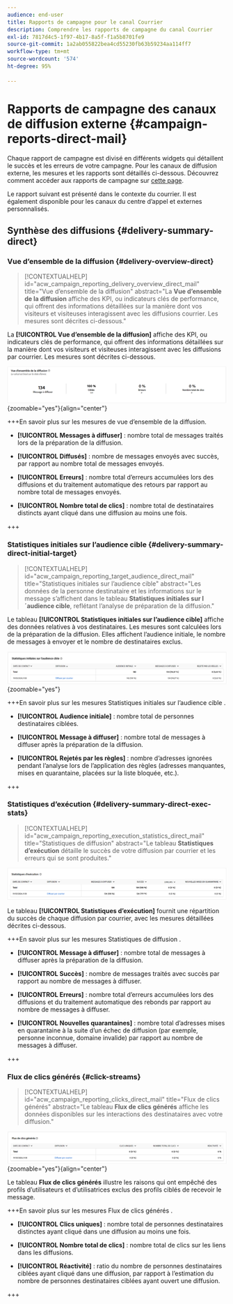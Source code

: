 ```yaml
---
audience: end-user
title: Rapports de campagne pour le canal Courrier
description: Comprendre les rapports de campagne du canal Courrier
exl-id: 7817d4c5-1f97-4b17-8a5f-f1a5b8701fe9
source-git-commit: 1a2ab055822bea4cd55230fb63b59234aa114ff7
workflow-type: tm+mt
source-wordcount: '574'
ht-degree: 95%

---
```


# Rapports de campagne des canaux de diffusion externe {#campaign-reports-direct-mail}

Chaque rapport de campagne est divisé en différents widgets qui détaillent le succès et les erreurs de votre campagne. Pour les canaux de diffusion externe, les mesures et les rapports sont détaillés ci-dessous. Découvrez comment accéder aux rapports de campagne sur [cette page](campaign-reports.md).

Le rapport suivant est présenté dans le contexte du courrier. Il est également disponible pour les canaux du centre d’appel et externes personnalisés.

## Synthèse des diffusions {#delivery-summary-direct}

### Vue d’ensemble de la diffusion {#delivery-overview-direct}

>[!CONTEXTUALHELP]
>id="acw_campaign_reporting_delivery_overview_direct_mail"
>title="Vue d’ensemble de la diffusion"
>abstract="La **Vue d’ensemble de la diffusion** affiche des KPI, ou indicateurs clés de performance, qui offrent des informations détaillées sur la manière dont vos visiteurs et visiteuses interagissent avec les diffusions courrier. Les mesures sont décrites ci-dessous."

La **[!UICONTROL Vue d’ensemble de la diffusion]** affiche des KPI, ou indicateurs clés de performance, qui offrent des informations détaillées sur la manière dont vos visiteurs et visiteuses interagissent avec les diffusions par courrier. Les mesures sont décrites ci-dessous.

![Vue d’ensemble des mesures des campagnes de diffusion par courrier](assets/direct-mail-campaign-overview.png){zoomable="yes"}{align="center"}

+++En savoir plus sur les mesures de vue d’ensemble de la diffusion.

* **[!UICONTROL Messages à diffuser]** : nombre total de messages traités lors de la préparation de la diffusion.

* **[!UICONTROL Diffusés]** : nombre de messages envoyés avec succès, par rapport au nombre total de messages envoyés.

* **[!UICONTROL Erreurs]** : nombre total d’erreurs accumulées lors des diffusions et du traitement automatique des retours par rapport au nombre total de messages envoyés.

* **[!UICONTROL Nombre total de clics]** : nombre total de destinataires distincts ayant cliqué dans une diffusion au moins une fois.

+++

### Statistiques initiales sur l’audience cible {#delivery-summary-direct-initial-target}

>[!CONTEXTUALHELP]
>id="acw_campaign_reporting_target_audience_direct_mail"
>title="Statistiques initiales sur l’audience cible"
>abstract="Les données de la personne destinataire et les informations sur le message s’affichent dans le tableau **Statistiques initiales sur l´audience cible**, reflétant l’analyse de préparation de la diffusion."

Le tableau **[!UICONTROL Statistiques initiales sur l’audience cible]** affiche des données relatives à vos destinataires. Les mesures sont calculées lors de la préparation de la diffusion. Elles affichent l’audience initiale, le nombre de messages à envoyer et le nombre de destinataires exclus.

![Statistiques de l’audience cible initiale des campagnes par courrier](assets/direct-mail-campaign-target-audience.png){zoomable="yes"}

+++En savoir plus sur les mesures Statistiques initiales sur l’audience cible .

* **[!UICONTROL Audience initiale]** : nombre total de personnes destinataires ciblées.

* **[!UICONTROL Message à diffuser]** : nombre total de messages à diffuser après la préparation de la diffusion.

* **[!UICONTROL Rejetés par les règles]** : nombre d’adresses ignorées pendant l’analyse lors de l’application des règles (adresses manquantes, mises en quarantaine, placées sur la liste bloquée, etc.).

+++

### Statistiques d’exécution {#delivery-summary-direct-exec-stats}

>[!CONTEXTUALHELP]
>id="acw_campaign_reporting_execution_statistics_direct_mail"
>title="Statistiques de diffusion"
>abstract="Le tableau **Statistiques d’exécution** détaille le succès de votre diffusion par courrier et les erreurs qui se sont produites."

![Statistiques d’exécution des campagnes par courrier](assets/direct-mail-campaign-exec.png)

Le tableau **[!UICONTROL Statistiques d’exécution]** fournit une répartition du succès de chaque diffusion par courrier, avec les mesures détaillées décrites ci-dessous.

+++En savoir plus sur les mesures Statistiques de diffusion .

* **[!UICONTROL Message à diffuser]** : nombre total de messages à diffuser après la préparation de la diffusion.

* **[!UICONTROL Succès]** : nombre de messages traités avec succès par rapport au nombre de messages à diffuser.

* **[!UICONTROL Erreurs]** : nombre total d’erreurs accumulées lors des diffusions et du traitement automatique des rebonds par rapport au nombre de messages à diffuser.

* **[!UICONTROL Nouvelles quarantaines]** : nombre total d’adresses mises en quarantaine à la suite d’un échec de diffusion (par exemple, personne inconnue, domaine invalide) par rapport au nombre de messages à diffuser.

+++

### Flux de clics générés {#click-streams}

>[!CONTEXTUALHELP]
>id="acw_campaign_reporting_clicks_direct_mail"
>title="Flux de clics générés"
>abstract="Le tableau **Flux de clics générés** affiche les données disponibles sur les interactions des destinataires avec votre diffusion."

![Données sur le flux de clics pour les campagnes par courrier](assets/direct-mail-campaign-clicks.png){zoomable="yes"}{align="center"}

Le tableau **Flux de clics générés** illustre les raisons qui ont empêché des profils d’utilisateurs et d’utilisatrices exclus des profils ciblés de recevoir le message.

+++En savoir plus sur les mesures Flux de clics générés .

* **[!UICONTROL Clics uniques]** : nombre total de personnes destinataires distinctes ayant cliqué dans une diffusion au moins une fois.

* **[!UICONTROL Nombre total de clics]** : nombre total de clics sur les liens dans les diffusions.

* **[!UICONTROL Réactivité]** : ratio du nombre de personnes destinataires ciblées ayant cliqué dans une diffusion, par rapport à l’estimation du nombre de personnes destinataires ciblées ayant ouvert une diffusion.

+++
